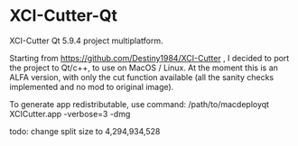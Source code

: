 # XCI-Cutter-Qt
XCI-Cutter Qt 5.9.4 project multiplatform.

Starting from https://github.com/Destiny1984/XCI-Cutter , I decided to port the project to Qt/c++, to use on MacOS / Linux.
At the moment this is an ALFA version, with only the cut function available (all the sanity checks implemented and no mod to original image).

To generate app redistributable, use command: /path/to/macdeployqt XCICutter.app  -verbose=3 -dmg

todo: change split size to 4,294,934,528 
